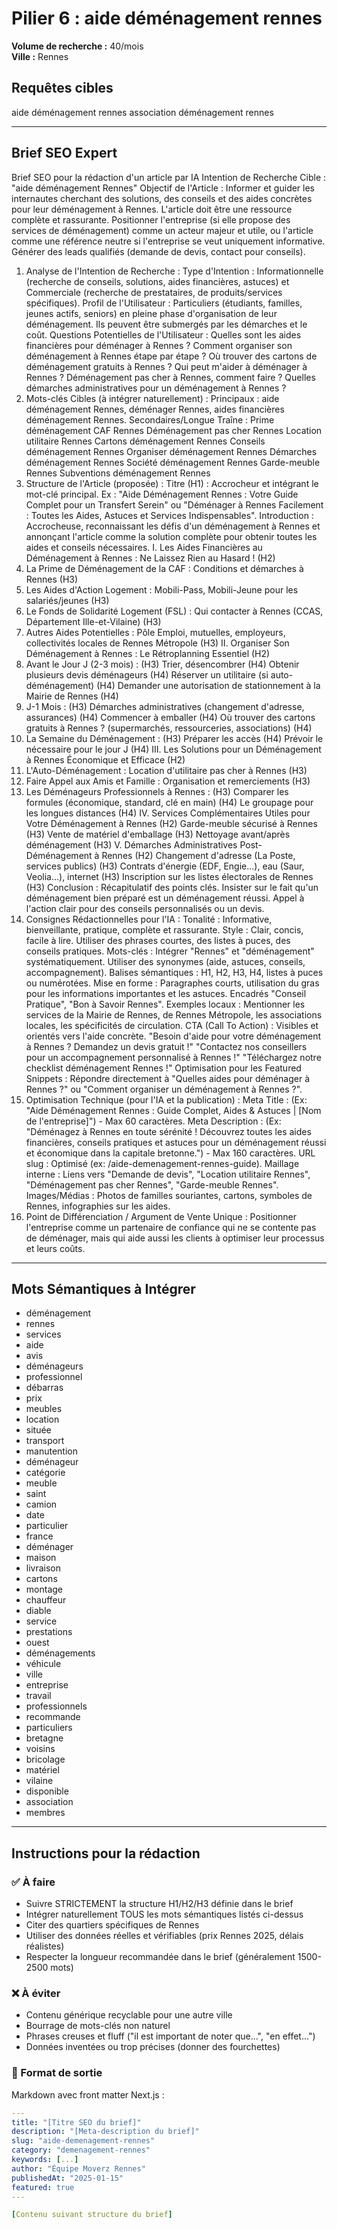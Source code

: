 # Pilier 6 : aide déménagement rennes

**Volume de recherche :** 40/mois  
**Ville :** Rennes

## Requêtes cibles

aide déménagement rennes
association déménagement rennes

---

## Brief SEO Expert

Brief SEO pour la rédaction d'un article par IA
Intention de Recherche Cible : "aide déménagement Rennes"
Objectif de l'Article : Informer et guider les internautes cherchant des solutions, des conseils et des aides concrètes pour leur déménagement à Rennes. L'article doit être une ressource complète et rassurante. Positionner l'entreprise (si elle propose des services de déménagement) comme un acteur majeur et utile, ou l'article comme une référence neutre si l'entreprise se veut uniquement informative. Générer des leads qualifiés (demande de devis, contact pour conseils).
1. Analyse de l'Intention de Recherche :
Type d'Intention : Informationnelle (recherche de conseils, solutions, aides financières, astuces) et Commerciale (recherche de prestataires, de produits/services spécifiques).
Profil de l'Utilisateur : Particuliers (étudiants, familles, jeunes actifs, seniors) en pleine phase d'organisation de leur déménagement. Ils peuvent être submergés par les démarches et le coût.
Questions Potentielles de l'Utilisateur :
Quelles sont les aides financières pour déménager à Rennes ?
Comment organiser son déménagement à Rennes étape par étape ?
Où trouver des cartons de déménagement gratuits à Rennes ?
Qui peut m'aider à déménager à Rennes ?
Déménagement pas cher à Rennes, comment faire ?
Quelles démarches administratives pour un déménagement à Rennes ?
2. Mots-clés Cibles (à intégrer naturellement) :
Principaux : aide déménagement Rennes, déménager Rennes, aides financières déménagement Rennes.
Secondaires/Longue Traîne :
Prime déménagement CAF Rennes
Déménagement pas cher Rennes
Location utilitaire Rennes
Cartons déménagement Rennes
Conseils déménagement Rennes
Organiser déménagement Rennes
Démarches déménagement Rennes
Société déménagement Rennes
Garde-meuble Rennes
Subventions déménagement Rennes
3. Structure de l'Article (proposée) :
Titre (H1) : Accrocheur et intégrant le mot-clé principal. Ex : "Aide Déménagement Rennes : Votre Guide Complet pour un Transfert Serein" ou "Déménager à Rennes Facilement : Toutes les Aides, Astuces et Services Indispensables".
Introduction : Accrocheuse, reconnaissant les défis d'un déménagement à Rennes et annonçant l'article comme la solution complète pour obtenir toutes les aides et conseils nécessaires.
I. Les Aides Financières au Déménagement à Rennes : Ne Laissez Rien au Hasard ! (H2)
1. La Prime de Déménagement de la CAF : Conditions et démarches à Rennes (H3)
2. Les Aides d'Action Logement : Mobili-Pass, Mobili-Jeune pour les salariés/jeunes (H3)
3. Le Fonds de Solidarité Logement (FSL) : Qui contacter à Rennes (CCAS, Département Ille-et-Vilaine) (H3)
4. Autres Aides Potentielles : Pôle Emploi, mutuelles, employeurs, collectivités locales de Rennes Métropole (H3)
II. Organiser Son Déménagement à Rennes : Le Rétroplanning Essentiel (H2)
1. Avant le Jour J (2-3 mois) : (H3)
Trier, désencombrer (H4)
Obtenir plusieurs devis déménageurs (H4)
Réserver un utilitaire (si auto-déménagement) (H4)
Demander une autorisation de stationnement à la Mairie de Rennes (H4)
2. J-1 Mois : (H3)
Démarches administratives (changement d'adresse, assurances) (H4)
Commencer à emballer (H4)
Où trouver des cartons gratuits à Rennes ? (supermarchés, ressourceries, associations) (H4)
3. La Semaine du Déménagement : (H3)
Préparer les accès (H4)
Prévoir le nécessaire pour le jour J (H4)
III. Les Solutions pour un Déménagement à Rennes Économique et Efficace (H2)
1. L'Auto-Déménagement : Location d'utilitaire pas cher à Rennes (H3)
2. Faire Appel aux Amis et Famille : Organisation et remerciements (H3)
3. Les Déménageurs Professionnels à Rennes : (H3)
Comparer les formules (économique, standard, clé en main) (H4)
Le groupage pour les longues distances (H4)
IV. Services Complémentaires Utiles pour Votre Déménagement à Rennes (H2)
Garde-meuble sécurisé à Rennes (H3)
Vente de matériel d'emballage (H3)
Nettoyage avant/après déménagement (H3)
V. Démarches Administratives Post-Déménagement à Rennes (H2)
Changement d'adresse (La Poste, services publics) (H3)
Contrats d'énergie (EDF, Engie...), eau (Saur, Veolia...), internet (H3)
Inscription sur les listes électorales de Rennes (H3)
Conclusion : Récapitulatif des points clés. Insister sur le fait qu'un déménagement bien préparé est un déménagement réussi. Appel à l'action clair pour des conseils personnalisés ou un devis.
4. Consignes Rédactionnelles pour l'IA :
Tonalité : Informative, bienveillante, pratique, complète et rassurante.
Style : Clair, concis, facile à lire. Utiliser des phrases courtes, des listes à puces, des conseils pratiques.
Mots-clés : Intégrer "Rennes" et "déménagement" systématiquement. Utiliser des synonymes (aide, astuces, conseils, accompagnement).
Balises sémantiques : H1, H2, H3, H4, listes à puces ou numérotées.
Mise en forme : Paragraphes courts, utilisation du gras pour les informations importantes et les astuces. Encadrés "Conseil Pratique", "Bon à Savoir Rennes".
Exemples locaux : Mentionner les services de la Mairie de Rennes, de Rennes Métropole, les associations locales, les spécificités de circulation.
CTA (Call To Action) : Visibles et orientés vers l'aide concrète.
"Besoin d'aide pour votre déménagement à Rennes ? Demandez un devis gratuit !"
"Contactez nos conseillers pour un accompagnement personnalisé à Rennes !"
"Téléchargez notre checklist déménagement Rennes !"
Optimisation pour les Featured Snippets : Répondre directement à "Quelles aides pour déménager à Rennes ?" ou "Comment organiser un déménagement à Rennes ?".
5. Optimisation Technique (pour l'IA et la publication) :
Meta Title : (Ex: "Aide Déménagement Rennes : Guide Complet, Aides & Astuces | [Nom de l'entreprise]") - Max 60 caractères.
Meta Description : (Ex: "Déménagez à Rennes en toute sérénité ! Découvrez toutes les aides financières, conseils pratiques et astuces pour un déménagement réussi et économique dans la capitale bretonne.") - Max 160 caractères.
URL slug : Optimisé (ex: /aide-demenagement-rennes-guide).
Maillage interne : Liens vers "Demande de devis", "Location utilitaire Rennes", "Déménagement pas cher Rennes", "Garde-meuble Rennes".
Images/Médias : Photos de familles souriantes, cartons, symboles de Rennes, infographies sur les aides.
6. Point de Différenciation / Argument de Vente Unique :
Positionner l'entreprise comme un partenaire de confiance qui ne se contente pas de déménager, mais qui aide aussi les clients à optimiser leur processus et leurs coûts.

---

## Mots Sémantiques à Intégrer

- déménagement
- rennes
- services
- aide
- avis
- déménageurs
- professionnel
- débarras
- prix
- meubles
- location
- située
- transport
- manutention
- déménageur
- catégorie
- meuble
- saint
- camion
- date
- particulier
- france
- déménager
- maison
- livraison
- cartons
- montage
- chauffeur
- diable
- service
- prestations
- ouest
- déménagements
- véhicule
- ville
- entreprise
- travail
- professionnels
- recommande
- particuliers
- bretagne
- voisins
- bricolage
- matériel
- vilaine
- disponible
- association
- membres

---

## Instructions pour la rédaction

### ✅ À faire
- Suivre STRICTEMENT la structure H1/H2/H3 définie dans le brief
- Intégrer naturellement TOUS les mots sémantiques listés ci-dessus
- Citer des quartiers spécifiques de Rennes
- Utiliser des données réelles et vérifiables (prix Rennes 2025, délais réalistes)
- Respecter la longueur recommandée dans le brief (généralement 1500-2500 mots)

### ❌ À éviter
- Contenu générique recyclable pour une autre ville
- Bourrage de mots-clés non naturel
- Phrases creuses et fluff ("il est important de noter que...", "en effet...")
- Données inventées ou trop précises (donner des fourchettes)

### 🎯 Format de sortie
Markdown avec front matter Next.js :

```yaml
---
title: "[Titre SEO du brief]"
description: "[Meta-description du brief]"
slug: "aide-demenagement-rennes"
category: "demenagement-rennes"
keywords: [...]
author: "Équipe Moverz Rennes"
publishedAt: "2025-01-15"
featured: true
---

[Contenu suivant structure du brief]
```
